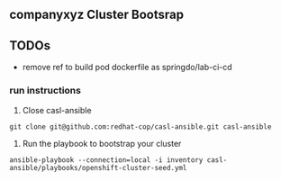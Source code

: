 ## companyxyz Cluster Bootsrap

## TODOs
- remove ref to build pod dockerfile as springdo/lab-ci-cd


### run instructions
1. Close casl-ansible
```
git clone git@github.com:redhat-cop/casl-ansible.git casl-ansible
```

1. Run the playbook to bootstrap your cluster
```
ansible-playbook --connection=local -i inventory casl-ansible/playbooks/openshift-cluster-seed.yml
```

